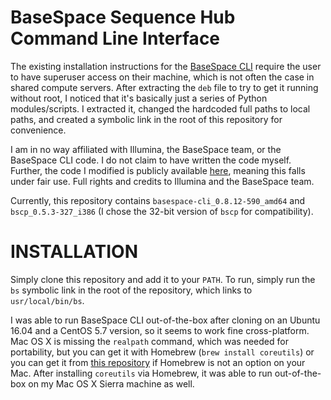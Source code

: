 # BaseSpace Sequence Hub Command Line Interface
The existing installation instructions for the [BaseSpace CLI](https://help.basespace.illumina.com/articles/descriptive/basespace-cli/#Installation) require the user to have superuser access on their machine, which is not often the case in shared compute servers. After extracting the `deb` file to try to get it running without root, I noticed that it's basically just a series of Python modules/scripts. I extracted it, changed the hardcoded full paths to local paths, and created a symbolic link in the root of this repository for convenience.

I am in no way affiliated with Illumina, the BaseSpace team, or the BaseSpace CLI code. I do not claim to have written the code myself. Further, the code I modified is publicly available [here](https://basespace.bintray.com/BaseSpaceCLI-DEB/), meaning this falls under fair use. Full rights and credits to Illumina and the BaseSpace team.

Currently, this repository contains `basespace-cli_0.8.12-590_amd64` and `bscp_0.5.3-327_i386` (I chose the 32-bit version of `bscp` for compatibility).

# INSTALLATION
Simply clone this repository and add it to your `PATH`. To run, simply run the `bs` symbolic link in the root of the repository, which links to `usr/local/bin/bs`.

I was able to run BaseSpace CLI out-of-the-box after cloning on an Ubuntu 16.04 and a CentOS 5.7 version, so it seems to work fine cross-platform. Mac OS X is missing the `realpath` command, which was needed for portability, but you can get it with Homebrew (`brew install coreutils`) or you can get it from [this repository](https://github.com/harto/realpath-osx) if Homebrew is not an option on your Mac. After installing `coreutils` via Homebrew, it was able to run out-of-the-box on my Mac OS X Sierra machine as well.
